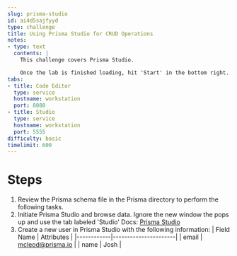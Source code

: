 ```yaml
---
slug: prisma-studio
id: ai4d5sajfyyd
type: challenge
title: Using Prisma Studio for CRUD Operations
notes:
- type: text
  contents: |
    This challenge covers Prisma Studio.

    Once the lab is finished loading, hit 'Start' in the bottom right.
tabs:
- title: Code Editor
  type: service
  hostname: workstation
  port: 8080
- title: Studio
  type: service
  hostname: workstation
  port: 5555
difficulty: basic
timelimit: 600
---
```

Steps
======
1. Review the Prisma schema file in the Prisma directory to perform the following tasks.
1. Initiate Prisma Studio and browse data. Ignore the new window the pops up and use the tab labeled 'Studio' Docs: [Prisma Studio](https://www.prisma.io/docs/concepts/components/prisma-studio)
1. Create a new user in Prisma Studio with the following information:
| Field Name | Attributes           |
|------------|----------------------|
| email      | mcleod@prisma.io     |
| name       | Josh                 |



